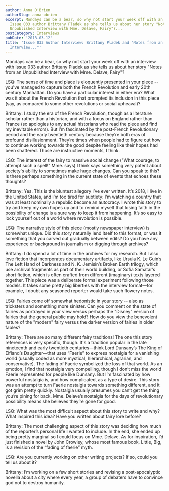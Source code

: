 ```yaml
---
author: Anna O'Brien
authorSlug: anna-obrien
excerpt: Mondays can be a bear, so why not start your week off with an interview with
  Issue 033 author Brittany Pladek as she tells us about her story "Notes from an
  Unpublished Interview with Mme. Delave, Fairy"?...
postCategory: Interviews
pubDate: '2018-03-12'
title: 'Issue 033 Author Interview: Brittany Pladek and "Notes from an Unpublished
  Interview..."'
---
```

Mondays can be a bear, so why not start your week off with an interview with Issue 033 author Brittany Pladek as she tells us about her story "Notes from an Unpublished Interview with Mme. Delave, Fairy"?

LSQ: The sense of time and place is eloquently presented in your piece -- you've managed to capture both the French Revolution and early 20th century Manhattan. Do you have a particular interest in either era? What was it about the French Revolution that prompted its inclusion in this piece (say, as compared to some other revolutions or social upheaval)?

Brittany: I study the era of the French Revolution, though as a literature scholar rather than a historian, and with a focus on England rather than France (so apologies to any actual historians who read the piece and find my inevitable errors). But I’m fascinated by the post-French Revolutionary period and the early twentieth century because they’re both eras of profound disillusionment. They’re times when people had to figure out how to continue working towards the good despite feeling like their hopes had been shattered. Those are instructive moments, I think.

LSQ: The interest of the fairy to massive social change ("What courage, to attempt such a spell!" Mme. says) I think says something very potent about society's ability to sometimes make huge changes. Can you speak to this? Is there perhaps something in the current state of events that echoes these thoughts?

Brittany: Yes. This is the bluntest allegory I’ve ever written. It’s 2018, I live in the United States, and I’m too tired for subtlety: I’m watching a country that was at least nominally a republic become an autocracy. I wrote this story to try and keep my own hopes up and to remind myself that losing faith in the possibility of change is a sure way to keep it from happening. It’s so easy to lock yourself out of a world where revolution is possible.

LSQ: The narrative style of this piece (mostly newspaper interview) is somewhat unique. Did this story naturally lend itself to this format, or was it something that you carved out gradually between edits? Do you have any experience or background in journalism or digging through archives?

Brittany: I do spend a lot of time in the archives for my research. But I also love fiction that incorporates documentary artifacts, like Ursula K. Le Guin’s The Left Hand of Darkness and N. K. Jemisin’s Broken Earth trilogy, which use archival fragments as part of their world building, or Sofia Samatar’s short fiction, which is often crafted from different (imaginary) texts layered together. This piece was a deliberate formal experiment following those models. It takes some pretty big liberties with the interview format—for example, I doubt any seasoned reporter would take such flowery notes.

LSQ: Fairies come off somewhat hedonistic in your story -- also as tricksters and something more sinister. Can you comment on the state of fairies as portrayed in your view versus perhaps the "Disney" version of fairies that the general public may hold? How do you view the benevolent nature of the "modern" fairy versus the darker version of fairies in older fables?

Brittany: There are so many different fairy traditions! The one this story references is very specific, though. It's a tradition popular in the late nineteenth and early twentieth centuries—think Lord Dunsany’s The King of Elfland’s Daughter—that uses “Faerie” to express nostalgia for a vanishing world (usually coded as more mystical, hierarchical, agrarian, and conservative). The fading of Faerie symbolized the loss of that world. As an emotion, I find that nostalgia very compelling, though I don’t miss the world Faerie represented for people like Dunsany. But I’m fascinated by how powerful nostalgia is, and how complicated, as a type of desire. This story was an attempt to turn Faerie nostalgia towards something different, and it got grim pretty quickly. Nostalgia usually presumes you can’t get the thing you’re pining for back. Mme. Delave’s nostalgia for the days of revolutionary possibility means she believes they’re gone for good.

LSQ: What was the most difficult aspect about this story to write and why? What inspired this idea? Have you written about fairy lore before?

Brittany: The most challenging aspect of this story was deciding how much of the reporter’s personal life I wanted to include. In the end, she ended up being pretty marginal so I could focus on Mme. Delave. As for inspiration, I’d just finished a novel by John Crowley, whose most famous book, Little, Big, is a revision of the “fading of faerie” myth.

LSQ: Are you currently working on other writing projects? If so, could you tell us about it?

Brittany: I’m working on a few short stories and revising a post-apocalyptic novella about a city where every year, a group of debaters have to convince god not to destroy humanity.